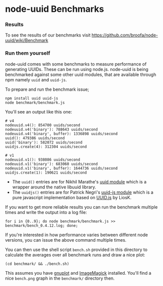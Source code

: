 ﻿# node-uuid Benchmarks

### Results

To see the results of our benchmarks visit https://github.com/broofa/node-uuid/wiki/Benchmark

### Run them yourself

node-uuid comes with some benchmarks to measure performance of generating UUIDs. These can be run using node.js. node-uuid is being benchmarked against some other uuid modules, that are available through npm namely `uuid` and `uuid-js`.

To prepare and run the benchmark issue;

```
npm install uuid uuid-js
node benchmark/benchmark.js
```

You'll see an output like this one:

```
# v4
nodeuuid.v4(): 854700 uuids/second
nodeuuid.v4('binary'): 788643 uuids/second
nodeuuid.v4('binary', buffer): 1336898 uuids/second
uuid(): 479386 uuids/second
uuid('binary'): 582072 uuids/second
uuidjs.create(4): 312304 uuids/second

# v1
nodeuuid.v1(): 938086 uuids/second
nodeuuid.v1('binary'): 683060 uuids/second
nodeuuid.v1('binary', buffer): 1644736 uuids/second
uuidjs.create(1): 190621 uuids/second
```

* The `uuid()` entries are for Nikhil Marathe's [uuid module](https://bitbucket.org/nikhilm/uuidjs) which is a wrapper around the native libuuid library.
* The `uuidjs()` entries are for Patrick Negri's [uuid-js module](https://github.com/pnegri/uuid-js) which is a pure javascript implementation based on [UUID.js](https://github.com/LiosK/UUID.js) by LiosK.

If you want to get more reliable results you can run the benchmark multiple times and write the output into a log file:

```
for i in {0..9}; do node benchmark/benchmark.js >> benchmark/bench_0.4.12.log; done;
```

If you're interested in how performance varies between different node versions, you can issue the above command multiple times.

You can then use the shell script `bench.sh` provided in this directory to calculate the averages over all benchmark runs and draw a nice plot:

```
(cd benchmark/ && ./bench.sh)
```

This assumes you have [gnuplot](http://www.gnuplot.info/) and [ImageMagick](http://www.imagemagick.org/) installed. You'll find a nice `bench.png` graph in the `benchmark/` directory then.
